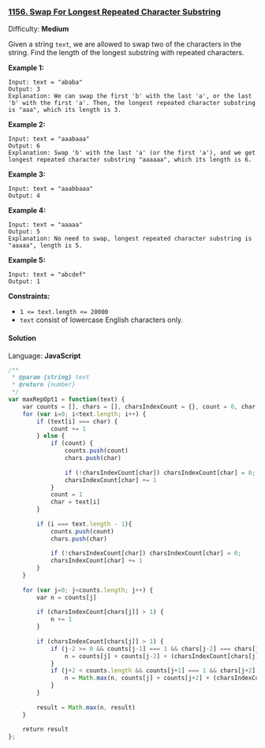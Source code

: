 ### [1156\. Swap For Longest Repeated Character Substring](https://leetcode.com/problems/swap-for-longest-repeated-character-substring/)

Difficulty: **Medium**


Given a string `text`, we are allowed to swap two of the characters in the string. Find the length of the longest substring with repeated characters.

**Example 1:**

```
Input: text = "ababa"
Output: 3
Explanation: We can swap the first 'b' with the last 'a', or the last 'b' with the first 'a'. Then, the longest repeated character substring is "aaa", which its length is 3.
```

**Example 2:**

```
Input: text = "aaabaaa"
Output: 6
Explanation: Swap 'b' with the last 'a' (or the first 'a'), and we get longest repeated character substring "aaaaaa", which its length is 6.
```

**Example 3:**

```
Input: text = "aaabbaaa"
Output: 4
```

**Example 4:**

```
Input: text = "aaaaa"
Output: 5
Explanation: No need to swap, longest repeated character substring is "aaaaa", length is 5.
```

**Example 5:**

```
Input: text = "abcdef"
Output: 1
```

**Constraints:**

*   `1 <= text.length <= 20000`
*   `text` consist of lowercase English characters only.


#### Solution

Language: **JavaScript**

```javascript
/**
 * @param {string} text
 * @return {number}
 */
var maxRepOpt1 = function(text) {
    var counts = [], chars = [], charsIndexCount = {}, count = 0, char, result = 0
    for (var i=0; i<text.length; i++) {
        if (text[i] === char) {
            count += 1
        } else {
            if (count) {
                counts.push(count)
                chars.push(char)
                
                if (!charsIndexCount[char]) charsIndexCount[char] = 0;
                charsIndexCount[char] += 1
            }
            count = 1
            char = text[i]
        }
        
        if (i === text.length - 1){
            counts.push(count)
            chars.push(char)
​
            if (!charsIndexCount[char]) charsIndexCount[char] = 0;
            charsIndexCount[char] += 1
        }
    }
    
    for (var j=0; j<counts.length; j++) {
        var n = counts[j]
        
        if (charsIndexCount[chars[j]] > 1) {
            n += 1
        }
        
        if (charsIndexCount[chars[j]] > 1) {
            if (j-2 >= 0 && counts[j-1] === 1 && chars[j-2] === chars[j]) {
                n = counts[j] + counts[j-2] + (charsIndexCount[chars[j]] > 2 ? 1 : 0)
            }
            if (j+2 < counts.length && counts[j+1] === 1 && chars[j+2] === chars[j]) {
                n = Math.max(n, counts[j] + counts[j+2] + (charsIndexCount[chars[j]] > 2 ? 1 : 0))
            }
        }
        
        result = Math.max(n, result)
    }
    
    return result
};
```